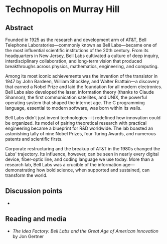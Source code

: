 # Technopolis on Murray Hill


## Abstract

Founded in 1925 as the research and development arm of AT&T, Bell Telephone Laboratories—commonly known as Bell Labs—became one of the most influential scientific institutions of the 20th century. From its headquarters in New Jersey, Bell Labs cultivated a culture of deep inquiry, interdisciplinary collaboration, and long-term vision that produced breakthroughs across physics, mathematics, engineering, and computing.

Among its most iconic achievements was the invention of the transistor in 1947 by John Bardeen, William Shockley, and Walter Brattain—a discovery that earned a Nobel Prize and laid the foundation for all modern electronics. Bell Labs also developed the laser, information theory (thanks to Claude Shannon), the first communication satellites, and UNIX, the powerful operating system that shaped the internet age. The C programming language, essential to modern software, was born within its walls.

Bell Labs didn’t just invent technologies—it redefined how innovation could be organized. Its model of pairing theoretical research with practical engineering became a blueprint for R&D worldwide. The lab boasted an astonishing tally of nine Nobel Prizes, four Turing Awards, and numerous patents and scientific firsts.

Corporate restructuring and the breakup of AT&T in the 1980s changed the Labs' trajectory. Its influence, however, can be seen in nearly every digital device, fiber-optic line, and coding language we use today. More than a research lab, Bell Labs was a crucible of the information age—demonstrating how bold science, when supported and sustained, can transform the world.

## Discussion points

*


## Reading and media

* *The Idea Factory: Bell Labs and the Great Age of American Innovation* by Jon Gertner 
